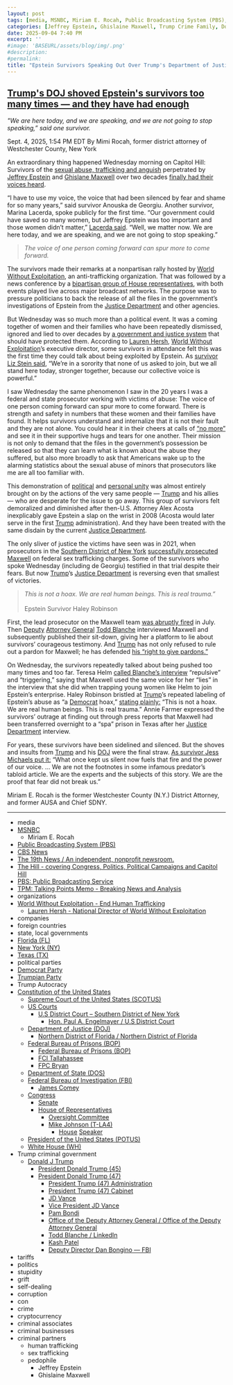 ```yaml
---
layout: post
tags: [media, MSNBC, Miriam E. Rocah, Public Broadcasting System (PBS), CBS News, The 19th News / An independent nonprofit newsroom., The Hill - covering Congress Politics Political Campaigns and Capitol Hill, PBS –  Public Broadcasting Service, TPM –  Talking Points Memo - Breaking News and Analysis, organizations, World Without Exploitation - End Human Trafficking, Lauren Hersh - National Director of World Without Exploitation, companies, foreign countries, state local governments, Florida (FL), New York (NY), Texas (TX), political parties, Democrat Party, Trumpian Party, Federal Government, Constitution of the United States, Supreme Court of the United States (SCOTUS), US Courts, U.S District Court – Southern District of New York, Hon. Paul A. Engelmayer / U.S District Court, Department of Justice (DOJ), Northern District of Florida / Northern District of Florida, Federal Bureau of Prisons (BOP), Federal Bureau of Prisons (BOP), FCI Tallahassee, FPC Bryan, Department of State (DOS), Federal Bureau of Investigation (FBI), James Comey, Congress, Senate, House of Representatives, Oversight Committee, Mike Johnson (T-LA4), House Speaker, President of the United States (POTUS), White House (WH), Trump criminal government, Donald J Trump, President Donald Trump (45), President Donald Trump (47), President Trump (47) Administration, President Trump (47) Cabinet, JD Vance, Vice President JD Vance, Pam Bondi, Office of the Deputy Attorney General / Office of the Deputy Attorney General, Todd Blanche / LinkedIn, Kash Patel, Deputy Director Dan Bongino — FBI, tariffs, politics, stupidity, grift, self-dealing, corruption, con, crime, cryptocurrency, criminal associates, criminal businesses, criminal partners, human trafficking, sex trafficking, pedophile, Jeffrey Epstein, Ghislaine Maxwel]
categories: [Jeffrey Epstein, Ghislaine Maxwell, Trump Crime Family, Donald Trump]
date: 2025-09-04 7:40 PM
excerpt: ''
#image: 'BASEURL/assets/blog/img/.png'
#description:
#permalink:
title: "Epstein Survivors Speaking Out Over Trump's Department of Justice (DOJ) Stall Tactics"
---
```



## [Trump's DOJ shoved Epstein's survivors too many times — and they have had enough](https://www.msnbc.com/opinion/msnbc-opinion/epstein-files-survivors-trump-doj-dc-rally-rcna229026)

*"We are here today, and we are speaking, and we are not going to stop speaking,” said one survivor.*

Sept. 4, 2025, 1:54 PM EDT
By Mimi Rocah, former district attorney of Westchester County, New York

An extraordinary thing happened Wednesday morning on Capitol Hill: Survivors of the [sexual abuse, trafficking and anguish](https://www.justice.gov/usao-sdny/pr/ghislaine-maxwell-sentenced-20-years-prison-conspiring-jeffrey-epstein-sexually-abuse) perpetrated by [Jeffrey Epstein](https://www.msnbc.com/top-stories/latest/epstein-trump-wall-street-journal-letter-rcna219501) and [Ghislane Maxwell](https://www.msnbc.com/the-weeknight/watch/top-dem-survivors-disgusted-by-ghislaine-maxwell-s-special-treatment-call-her-a-monster-246638661751) over two decades [finally had their voices heard](https://www.msnbc.com/ana-cabrera-reports/watch/epstein-survivors-lawmakers-speak-on-capitol-hill-246547525915).

“I have to use my voice, the voice that had been silenced by fear and shame for so many years,” said survivor Anouska de Georgiu. Another survivor, Marina Lacerda, spoke publicly for the first time. “Our government could have saved so many women, but Jeffrey Epstein was too important and those women didn’t matter,” [Lacerda said](https://www.cbsnews.com/live-updates/jeffrey-epstein-victims-news-conference-capitol-hill/?). “Well, we matter now. We are here today, and we are speaking, and we are not going to stop speaking.”

> *The voice of one person coming forward can spur more to come forward.*

The survivors made their remarks at a nonpartisan rally hosted by [World Without Exploitation](https://www.worldwithoutexploitation.org/), an anti-trafficking organization. That was followed by a news conference by a [bipartisan group of House representatives](https://www.house.gov/), with both events played live across major broadcast networks. The purpose was to pressure politicians to back the release of all the files in the government’s investigations of Epstein from the [Justice Department](https://www.justice.gov/) and other agencies.

But Wednesday was so much more than a political event. It was a coming together of women and their families who have been repeatedly dismissed, ignored and lied to over decades by [a government and justice system](https://www.msnbc.com/the-weeknight/watch/top-dem-survivors-disgusted-by-ghislaine-maxwell-s-special-treatment-call-her-a-monster-246638661751) that should have protected them. According to [Lauren Hersh](https://www.worldwithoutexploitation.org/bios/lauren-hersh), [World Without Exploitation](https://www.worldwithoutexploitation.org/)’s executive director, some survivors in attendance felt this was the first time they could talk about being exploited by Epstein. As [survivor Liz Stein said](https://19thnews.org/2025/09/epstein-survivors-justice-capitol-trump/), “We’re in a sorority that none of us asked to join, but we all stand here today, stronger together, because our collective voice is powerful.”

I saw Wednesday the same phenomenon I saw in the 20 years I was a federal and state prosecutor working with victims of abuse: The voice of one person coming forward can spur more to come forward. There is strength and safety in numbers that these women and their families have found. It helps survivors understand and internalize that it is not their fault and they are not alone. You could hear it in their cheers at calls of [“no more”](https://www.instagram.com/reel/DOJpz18jX-x/?igsh=N3NrOTJscWZtMW8z) and see it in their supportive hugs and tears for one another. Their mission is not only to demand that the files in the government’s possession be released so that they can learn what is known about the abuse they suffered, but also more broadly to ask that Americans wake up to the alarming statistics about the sexual abuse of minors that prosecutors like me are all too familiar with.

This demonstration of [political](https://www.youtube.com/watch?v=-a1E9KX1O_w) and [personal unity](https://www.instagram.com/reel/[DOJ](https://www.justice.gov/)k2j1CXv7/?) was almost entirely brought on by the actions of the very same people — [Trump](https://www.donaldjtrump.com/) and his allies — who are desperate for the issue to go away. This group of survivors felt demoralized and diminished after then-U.S. Attorney Alex Acosta inexplicably gave Epstein a slap on the wrist in 2008 (Acosta would later serve in the first [Trump](https://www.donaldjtrump.com/) administration). And they have been treated with the same disdain by the current [Justice Department](https://www.justice.gov/).

The only sliver of justice the victims have seen was in 2021, when prosecutors in the [Southern District of New York](https://nysd.uscourts.gov/) [successfully prosecuted Maxwell](https://www.nbcnews.com/news/us-news/ghislaine-maxwell-trial-verdict-reached-ghislaine-maxwell-sex-traffick-rcna9479) on federal sex trafficking charges. Some of the survivors who spoke Wednesday (including de Georgiu) testified in that trial despite their fears. But now [Trump](https://www.donaldjtrump.com/)’s [Justice Department](https://www.justice.gov/) is reversing even that smallest of victories.

> *This is not a hoax. We are real human beings. This is real trauma.”* <br /><br />Epstein Survivor Haley Robinson

First, the lead prosecutor on the Maxwell team [was abruptly fired](https://www.msnbc.com/top-stories/latest/maurene-comey-firing-letter-colleagues-doj-epstein-diddy-prosecutor-rcna219383) in July. Then [Deputy](https://www.justice.gov/dag/) [Attorney General](https://www.justice.gov/) [Todd Blanche](https://www.justice.gov/dag/) interviewed Maxwell and subsequently published their sit-down, giving her a platform to lie about survivors’ courageous testimony. And [Trump](https://www.donaldjtrump.com/) has not only refused to rule out a pardon for Maxwell; he has defended [his “right to give pardons.”](https://www.nbcnews.com/politics/politics-news/jeffrey-epstein-ghislaine-maxwell-accusers-rcna227334)

On Wednesday, the survivors repeatedly talked about being pushed too many times and too far. Teresa Helm [called Blanche’s interview](https://thehill.com/homenews/administration/5483891-epstein-survivor-blasts-justice-department/) “repulsive” and “triggering,” saying that Maxwell used the same voice for her “lies” in the interview that she did when trapping young women like Helm to join Epstein’s enterprise. Haley Robinson bristled at [Trump](https://www.donaldjtrump.com/)’s repeated labeling of Epstein’s abuse as “a [Democrat](https://www.democrats.org/) hoax,” [stating plainly:](https://www.pbs.org/newshour/politics/watch-the-abuse-was-real-epstein-survivor-implores-trump-who-again-calls-case-a-hoax) “This is not a hoax. We are real human beings. This is real trauma.” Annie Farmer expressed the survivors’ outrage at finding out through press reports that Maxwell had been transferred overnight to a “spa” prison in Texas after her [Justice Department](https://www.justice.gov/) interview.

For years, these survivors have been sidelined and silenced. But the shoves and insults from [Trump](https://www.donaldjtrump.com/) and his [DOJ](https://www.justice.gov/) were the final straw. [As survivor Jess Michaels put it:](https://talkingpointsmemo.com/cafe/there-is-no-hoax-epstein-survivors-go-to-capitol-hill-to-demand-transparency) “What once kept us silent now fuels that fire and the power of our voice. … We are not the footnotes in some infamous predator’s tabloid article. We are the experts and the subjects of this story. We are the proof that fear did not break us.”

Miriam E. Rocah is the former Westchester County (N.Y.) District Attorney, and former AUSA and Chief SDNY. 

----
- media
- [MSNBC](https://www.msnbc.com/)
    - Miriam E. Rocah
- [Public Broadcasting System (PBS)](https://www.pbs.org/)
- [CBS News](https://www.cbsnews.com/)
- [The 19th News / An independent, nonprofit newsroom.](https://19thnews.org/)
- [The Hill - covering Congress, Politics, Political Campaigns and Capitol Hill](https://thehill.com/)
- [PBS: Public Broadcasting Service](https://www.pbs.org/)
- [TPM: Talking Points Memo - Breaking News and Analysis](https://talkingpointsmemo.com/)
- organizations 
- [World Without Exploitation - End Human Trafficking](https://www.worldwithoutexploitation.org/)
    - [Lauren Hersh - National Director of World Without Exploitation](https://www.worldwithoutexploitation.org/bios/lauren-hersh)
- companies
- foreign countries 
- state, local governments
- [Florida (FL)](https://www.myflorida.gov/)
- [New York (NY)](https://www.ny.gov/)
- [Texas (TX)](https://www.texas.gov/)
- political parties 
- [Democrat Party](https://www.democrats.org/)
- [Trumpian Party](https://www.gop.com/)
- Trump Autocracy 
- [Constitution of the United States](https://constitution.congress.gov/)
    - [Supreme Court of the United States (SCOTUS)](https://www.supremecourt.gov/)
    - [US Courts](https://www.uscourts.gov/)
        - [U.S District Court – Southern District of New York](https://nysd.uscourts.gov/)
            - [Hon. Paul A. Engelmayer / U.S District Court](https://nysd.uscourts.gov/hon-paul-engelmayer)
    - [Department of Justice (DOJ)](https://www.justice.gov/)
        - [Northern District of Florida / Northern District of Florida](https://www.justice.gov/usao-ndfl)
    - [Federal Bureau of Prisons (BOP)](https://www.bop.gov/)
        - [Federal Bureau of Prisons (BOP)](https://www.bop.gov/)
        - [FCI Tallahassee](https://www.bop.gov/locations/institutions/tal/)
        - [FPC Bryan](https://www.bop.gov/locations/institutions/bry/)
    - [Department of State (DOS)](https://www.state.gov/)
    - [Federal Bureau of Investigation (FBI)](https://www.fbi.gov/)
        - [James Comey](https://www.fbi.gov/history/directors/james-b-comey)
    - [Congress](https://www.congress.gov/)
        - [Senate](https://www.senate.gov/)
        - [House of Representatives](https://www.house.gov/)
            - [Oversight Committee](https://oversight.house.gov/)
            - [Mike Johnson (T-LA4)](https://mikejohnson.house.gov/)
                - [House](https://www.house.gov/) [Speaker](https://www.speaker.gov/) 
    - [President of the United States (POTUS)](https://www.whitehouse.gov/)
    - [White House (WH)](https://www.whitehouse.gov/)
- Trump criminal government 
    - [Donald J Trump](https://www.donaldjtrump.com/)
        - [President Donald Trump (45)](https://trumpwhitehouse.archives.gov/)
        - [President Donald Trump (47)](https://www.whitehouse.gov/administration/donald-j-trump/)
            - [President Trump (47) Administration](https://www.whitehouse.gov/administration/)
            - [President Trump (47) Cabinet](https://www.whitehouse.gov/administration/the-cabinet/)
            - [JD Vance](https://www.linkedin.com/in/jd-vance-770a9047/)
            - [Vice President JD Vance](https://www.whitehouse.gov/administration/jd-vance/)
            - [Pam Bondi](https://www.justice.gov/ag/staff-profile/meet-attorney-general)
            - [Office of the Deputy Attorney General / Office of the Deputy Attorney General](https://www.justice.gov/dag)
            - [Todd Blanche / LinkedIn](https://www.linkedin.com/in/toddblanche/)
            - [Kash Patel](https://www.fbi.gov/about/leadership-and-structure/director-patel)
            - [Deputy Director Dan Bongino — FBI](https://www.fbi.gov/about/leadership-and-structure/deputy-director-dan-bongino)
- tariffs
- politics
- stupidity
- grift
- self-dealing
- corruption
- con
- crime
- cryptocurrency 
- criminal associates
- criminal businesses
- criminal partners
    - human trafficking 
    - sex trafficking 
    - pedophile 
        - Jeffrey Epstein 
        - Ghislaine Maxwell

